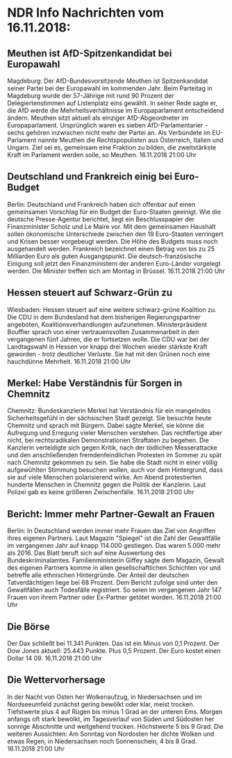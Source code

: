 # NDR Info Nachrichten vom 16.11.2018:


## Meuthen ist AfD-Spitzenkandidat bei Europawahl
Magdeburg: Der AfD-Bundesvorsitzende Meuthen ist Spitzenkandidat seiner Partei bei der Europawahl im kommenden Jahr. Beim Parteitag in Magdeburg wurde der 57-Jährige mit rund 90 Prozent der Delegiertenstimmen auf Listenplatz eins gewählt. In seiner Rede sagte er, die AfD werde die Mehrheitsverhältnisse im Europaparlament entscheidend ändern. Meuthen sitzt aktuell als einziger AfD-Abgeordneter im Europaparlament. Ursprünglich waren es sieben AfD-Parlamentarier - sechs gehören inzwischen nicht mehr der Partei an. Als Verbündete im EU-Parlament nannte Meuthen die Rechtspopulisten aus Österreich, Italien und Ungarn. Ziel sei es, gemeinsam eine Fraktion zu bilden, die zweitstärkste Kraft im Parlament werden solle, so Meuthen. 16.11.2018 21:00 Uhr 

## Deutschland und Frankreich einig bei Euro-Budget
Berlin:	Deutschland und Frankreich haben sich offenbar auf einen gemeinsamen Vorschlag für ein Budget der Euro-Staaten geeinigt. Wie die deutsche Presse-Agentur berichtet, liegt ein Beschlusspapier der Finanzminister Scholz und Le Maire vor. Mit dem gemeinsamen Haushalt sollen ökonomische Unterschiede zwischen den 19 Euro-Staaten verringert und Krisen besser vorgebeugt werden. Die Höhe des Budgets muss noch ausgehandelt werden. Frankreich bezeichnet einen Betrag von bis zu 25 Milliarden Euro als guten Ausgangspunkt. Die deutsch-französische Einigung soll jetzt den Finanzministern der anderen Euro-Länder vorgelegt werden. Die Minister treffen sich am Montag in Brüssel. 16.11.2018 21:00 Uhr 

## Hessen steuert auf Schwarz-Grün zu
Wiesbaden:	Hessen steuert auf eine weitere schwarz-grüne Koalition zu. Die CDU in dem Bundesland hat dem bisherigen Regierungspartner angeboten, Koalitionsverhandlungen aufzunehmen. Ministerpräsident Bouffier sprach von einer vertrauensvollen Zusammenarbeit in den vergangenen fünf Jahren, die er fortsetzen wolle. Die CDU war bei der Landtagswahl in Hessen vor knapp drei Wochen wieder stärkste Kraft geworden - trotz deutlicher Verluste. Sie hat mit den Grünen noch eine hauchdünne Mehrheit. 16.11.2018 21:00 Uhr 

## Merkel: Habe Verständnis für Sorgen in Chemnitz
Chemnitz: Bundeskanzlerin Merkel hat Verständnis für ein mangelndes Sicherheitsgefühl in der sächsischen Stadt gezeigt. Sie besuchte heute Chemnitz und sprach mit Bürgern. Dabei sagte Merkel, sie könne die Aufregung und Erregung vieler Menschen verstehen. Das rechtfertige aber nicht, bei rechtsradikalen Demonstrationen Straftaten zu begehen. Die Kanzlerin verteidigte sich gegen Kritik, nach der tödlichen Messerattacke und den anschließenden fremdenfeindlichen Protesten im Sommer zu spät nach Chemnitz gekommen zu sein. Sie habe die Stadt nicht in einer völlig aufgewühlten Stimmung besuchen wollen, auch vor dem Hintergrund, dass sie auf viele Menschen polarisierend wirke. Am Abend protestierten hunderte Menschen in Chemnitz gegen die Politik der Kanzlerin. Laut Polizei gab es keine größeren Zwischenfälle. 16.11.2018 21:00 Uhr 

## Bericht: Immer mehr Partner-Gewalt an Frauen
Berlin:	In Deutschland werden immer mehr Frauen das Ziel von Angriffen ihres eigenen Partners. Laut Magazin "Spiegel" ist die Zahl der Gewaltfälle im vergangenen Jahr auf knapp 114.000 gestiegen. Das waren 5.000 mehr als 2016. Das Blatt beruft sich auf eine Auswertung des Bundeskriminalamtes. Familienministerin Giffey sagte dem Magazin, Gewalt des eigenen Partners komme in allen gesellschaftlichen Schichten vor und betreffe alle ethnischen Hintergründe. Der Anteil der deutschen Tatverdächtigen liege bei 68 Prozent. Dem Bericht zufolge sind unter den Gewaltfällen auch Todesfälle registriert. So seien im vergangenen Jahr 147 Frauen von ihrem Partner oder Ex-Partner getötet worden. 16.11.2018 21:00 Uhr 

## Die Börse
Der Dax schließt bei 11.341 Punkten. Das ist ein Minus von 0,1 Prozent. Der Dow Jones aktuell: 25.443 Punkte. Plus 0,5 Prozent. Der Euro kostet einen Dollar 14 09. 16.11.2018 21:00 Uhr 

## Die Wettervorhersage
In der Nacht von Osten her Wolkenaufzug, in Niedersachsen und im Nordseeumfeld zunächst gering bewölkt oder klar, meist trocken. Tiefstwerte plus 4 auf Rügen bis  minus 1 Grad an der unteren Ems. Morgen anfangs oft stark bewölkt, im Tagesverlauf von Süden und Südosten her sonnige Abschnitte und weitgehend trocken. Höchstwerte 5 bis 9 Grad. Die weiteren Aussichten: Am Sonntag von Nordosten her dichte Wolken und etwas Regen, in Niedersachsen noch Sonnenschein, 4 bis 8 Grad. 16.11.2018 21:00 Uhr 
